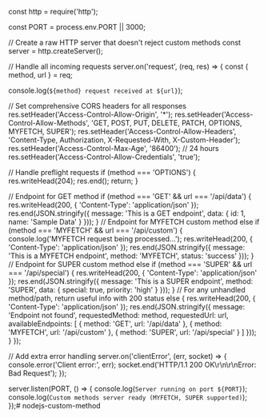 const http = require('http');

const PORT = process.env.PORT || 3000;

// Create a raw HTTP server that doesn't reject custom methods
const server = http.createServer();

// Handle all incoming requests
server.on('request', (req, res) => {
  const { method, url } = req;
  
  console.log(`${method} request received at ${url}`);
  
  // Set comprehensive CORS headers for all responses
  res.setHeader('Access-Control-Allow-Origin', '*');
  res.setHeader('Access-Control-Allow-Methods', 'GET, POST, PUT, DELETE, PATCH, OPTIONS, MYFETCH, SUPER');
  res.setHeader('Access-Control-Allow-Headers', 'Content-Type, Authorization, X-Requested-With, X-Custom-Header');
  res.setHeader('Access-Control-Max-Age', '86400'); // 24 hours
  res.setHeader('Access-Control-Allow-Credentials', 'true');
  
  // Handle preflight requests
  if (method === 'OPTIONS') {
    res.writeHead(204);
    res.end();
    return;
  }
  
  // Endpoint for GET method
  if (method === 'GET' && url === '/api/data') {
    res.writeHead(200, { 'Content-Type': 'application/json' });
    res.end(JSON.stringify({ 
      message: 'This is a GET endpoint',
      data: { id: 1, name: 'Sample Data' }
    }));
  }
  // Endpoint for MYFETCH custom method
  else if (method === 'MYFETCH' && url === '/api/custom') {
    console.log('MYFETCH request being processed...');
    res.writeHead(200, { 'Content-Type': 'application/json' });
    res.end(JSON.stringify({ 
      message: 'This is a MYFETCH endpoint',
      method: 'MYFETCH',
      status: 'success'
    }));
  }
  // Endpoint for SUPER custom method
  else if (method === 'SUPER' && url === '/api/special') {
    res.writeHead(200, { 'Content-Type': 'application/json' });
    res.end(JSON.stringify({ 
      message: 'This is a SUPER endpoint',
      method: 'SUPER',
      data: { special: true, priority: 'high' }
    }));
  }
  // For any unhandled method/path, return useful info with 200 status
  else {
    res.writeHead(200, { 'Content-Type': 'application/json' });
    res.end(JSON.stringify({ 
      message: 'Endpoint not found',
      requestedMethod: method,
      requestedUrl: url,
      availableEndpoints: [
        { method: 'GET', url: '/api/data' },
        { method: 'MYFETCH', url: '/api/custom' },
        { method: 'SUPER', url: '/api/special' }
      ]
    }));
  }
});

// Add extra error handling
server.on('clientError', (err, socket) => {
  console.error('Client error:', err);
  socket.end('HTTP/1.1 200 OK\r\n\r\nError: Bad Request');
});

server.listen(PORT, () => {
  console.log(`Server running on port ${PORT}`);
  console.log(`Custom methods server ready (MYFETCH, SUPER supported)`);
});# nodejs-custom-method
